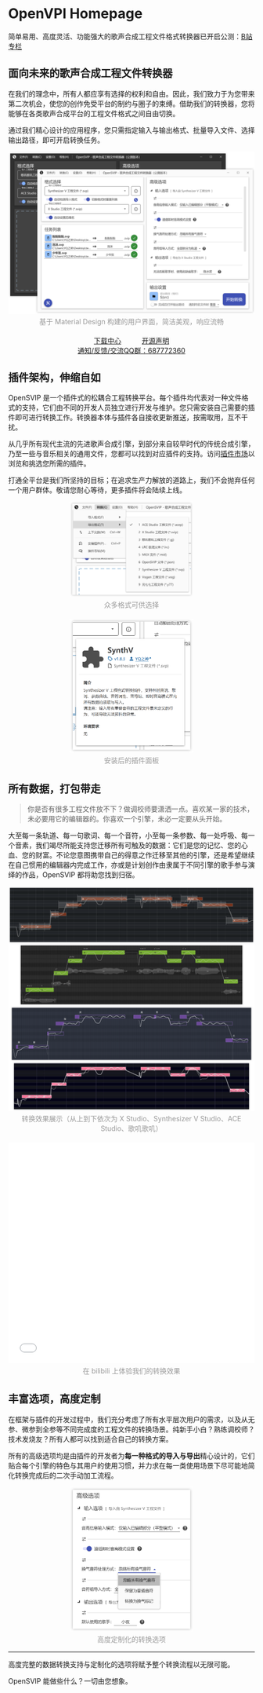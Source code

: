 # OpenVPI Homepage
简单易用、高度灵活、功能强大的歌声合成工程文件格式转换器已开启公测：[B站专栏](https://www.bilibili.com/read/cv16468227)

## 面向未来的歌声合成工程文件转换器

在我们的理念中，所有人都应享有选择的权利和自由。因此，我们致力于为您带来第二次机会，使您的创作免受平台的制约与圈子的束缚。借助我们的转换器，您将能够在各类歌声合成平台的工程文件格式之间自由切换。

通过我们精心设计的应用程序，您只需指定输入与输出格式、批量导入文件、选择输出路径，即可开启转换任务。 

<center>
    <img src="assets/ui-themes.png">
    <br/>
    <a style="color:orange; display: inline-block; color: #999; padding: 2px;">
        基于 Material Design 构建的用户界面，简洁美观，响应流畅
    </a>
</center>
<br/>

<center><a href="downloads/summary.md">下载中心</a>&emsp;&emsp;&emsp;<a href="license.md">开源声明</a></center>

<center><a href="https://jq.qq.com/?_wv=1027&k=CYQ6DAuH">通知/反馈/交流QQ群：687772360</a></center>

## 插件架构，伸缩自如

OpenSVIP 是一个插件式的松耦合工程转换平台。每个插件均代表对一种文件格式的支持，它们由不同的开发人员独立进行开发与维护。您只需安装自己需要的插件即可进行转换工作。转换器本体与插件各自接收更新推送，按需取用，互不干扰。

从几乎所有现代主流的先进歌声合成引擎，到部分来自较早时代的传统合成引擎，乃至一些与音乐相关的通用文件，您都可以找到对应插件的支持。访问[插件市场](market/summary.md)以浏览和挑选您所需的插件。

打通全平台是我们所坚持的目标；在追求生产力解放的道路上，我们不会抛弃任何一个用户群体。敬请您耐心等待，更多插件将会陆续上线。

<center>
    <img style="width: 50%;" src="assets/plugin-selection.png">
    <br/>
    <div style="color:orange; display: inline-block; color: #999; padding: 2px;">
        众多格式可供选择
    </div>
</center>
<br/>

<center>
    <img style="width: 50%;" src="assets/plugin-details.png">
    <br/>
    <div style="color:orange; display: inline-block; color: #999; padding: 2px;">
        安装后的插件面板
    </div>
</center>

## 所有数据，打包带走

> 你是否有很多工程文件放不下？做调校师要潇洒一点。喜欢某一家的技术，未必要用它的编辑器的。你喜欢一个引擎，未必一定要从头开始。

大至每一条轨道、每一句歌词、每一个音符，小至每一条参数、每一处呼吸、每一个音素，我们竭尽所能支持您迁移所有可触及的数据：它们是您的记忆、您的心血、您的财富。不论您意图携带自己的得意之作迁移至其他的引擎，还是希望继续在自己惯用的编辑器内完成工作，亦或是计划创作由隶属于不同引擎的歌手参与演绎的作品，OpenSVIP 都将助您找到归宿。

<center>
    <img src="assets/param-display.png">
    <br/>
    <div style="color:orange; display: inline-block; color: #999; padding: 2px;">
        转换效果展示（从上到下依次为 X Studio、Synthesizer V Studio、ACE Studio、歌叽歌叽）
    </div>
</center>
<br/>

<center>
    <iframe src="//player.bilibili.com/player.html?aid=428280053&bvid=BV13G411s71C&cid=768733012&page=1" scrolling="no" border="0" frameborder="no" framespacing="0" allowfullscreen="true" style="width: 800px; height: 450px; max-width: 100%;"></iframe>
    <div style="color:orange; display: inline-block; color: #999; padding: 2px;">
        在 bilibili 上体验我们的转换效果
    </div>
</center>

## 丰富选项，高度定制

在框架与插件的开发过程中，我们充分考虑了所有水平层次用户的需求，以及从无参、微参到全参等不同完成度的工程文件的转换场景。纯新手小白？熟练调校师？技术发烧友？所有人都可以找到适合自己的转换方案。

所有的高级选项均是由插件的开发者为**每一种格式的导入与导出**精心设计的，它们贴合每个引擎的特色与其用户的使用习惯，并力求在每一类使用场景下尽可能地简化转换完成后的二次手动加工流程。

<center>
    <img style="width: 50%;" src="assets/options.png">
    <br/>
    <div style="color:orange; display: inline-block; color: #999; padding: 2px;">
        高度定制化的转换选项
    </div>
</center>
<hr/>


高度完整的数据转换支持与定制化的选项将赋予整个转换流程以无限可能。

OpenSVIP 能做些什么？一切由您想象。

